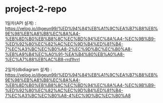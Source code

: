 # project-2-repo

1일차(API 설계) : https://velog.io/@geun99/%ED%94%84%EB%A1%9C%EA%B7%B8%EB%9E%98%EB%A8%B8%EC%8A%A4-%EB%8D%B0%EB%B8%8C%EC%BD%94%EC%8A%A4-%EC%9B%B9-%ED%92%80%EC%82%AC%EC%9D%B4%ED%81%B4-7%EC%A3%BC%EC%B0%A8-2%EC%9D%BC%EC%B0%A8-%EB%A9%B4%EC%A0%91-%EA%B4%80%EB%A0%A8-%EC%A7%88%EB%AC%B8-rrd1hrrl

2일차(dbdiagram 설계) : https://velog.io/@geun99/%ED%94%84%EB%A1%9C%EA%B7%B8%EB%9E%98%EB%A8%B8%EC%8A%A4-%EB%8D%B0%EB%B8%8C%EC%BD%94%EC%8A%A4-%EC%9B%B9-%ED%92%80%EC%82%AC%EC%9D%B4%ED%81%B4-7%EC%A3%BC%EC%B0%A8-4%EC%9D%BC%EC%B0%A8
